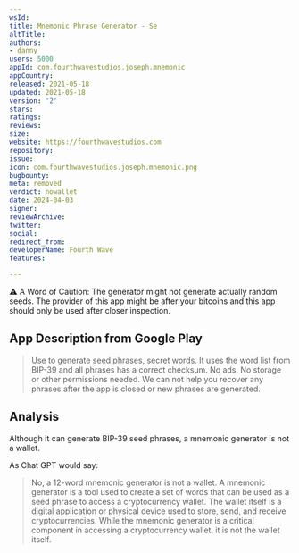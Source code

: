 ```yaml
---
wsId: 
title: Mnemonic Phrase Generator - Se
altTitle: 
authors:
- danny
users: 5000
appId: com.fourthwavestudios.joseph.mnemonic
appCountry: 
released: 2021-05-18
updated: 2021-05-18
version: '2'
stars: 
ratings: 
reviews: 
size: 
website: https://fourthwavestudios.com
repository: 
issue: 
icon: com.fourthwavestudios.joseph.mnemonic.png
bugbounty: 
meta: removed
verdict: nowallet
date: 2024-04-03
signer: 
reviewArchive: 
twitter: 
social: 
redirect_from: 
developerName: Fourth Wave
features: 

---
```


<div class="alertBox">
<div>
<p>⚠️ A Word of Caution: The generator might not generate actually random seeds. The provider of this app might be after your bitcoins and this app should only be used after closer inspection.</p>
</div>
</div>

## App Description from Google Play 

> Use to generate seed phrases, secret words. It uses the word list from BIP-39 and all phrases has a correct checksum. No ads. No storage or other permissions needed. We can not help you recover any phrases after the app is closed or new phrases are generated.

## Analysis 

Although it can generate BIP-39 seed phrases, a mnemonic generator is not a wallet. 

As Chat GPT would say: 

> No, a 12-word mnemonic generator is not a wallet. A mnemonic generator is a tool used to create a set of words that can be used as a seed phrase to access a cryptocurrency wallet. The wallet itself is a digital application or physical device used to store, send, and receive cryptocurrencies. While the mnemonic generator is a critical component in accessing a cryptocurrency wallet, it is not the wallet itself.
